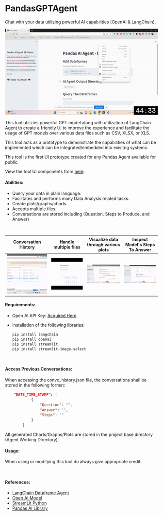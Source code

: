 # PandasGPTAgent
Chat with your data utilizing powerful AI capabilities (OpenAI &amp; LangChain).

![PandasGPTAgent Demo](media/PandasGPTAgent.gif)

This tool utilizies powerful GPT model along with utilization of LangChain Agent to create a friendly UI to improve the experience and facilitate the usage of GPT models over various data files such as CSV, XLSX, or XLS.

This tool acts as a prototype to demonstrate the capabilities of what can be implemented which can be integrated/embedded into exisitng systems. 

This tool is the first UI prototype created for any Pandas Agent available for public.

View the tool UI components from [here]().
<br>

#### Abilities:
* Query your data in plain language.
* Facilitates and performs many Data Analysis related tasks.
* Create plots/graphs/charts.
* Accepts multiple files.
* Conversations are stored including (Question, Steps to Produce, and Answer)

<br>

| Conversation History      | Handle multiple files | Visualize data through various plots     | Inspect Model's Steps To Answer |
|    :----:   |    :----:   |    :----:   |    :----:   |
| ![Conversation History](media/convo_history.gif)      | ![Upload Multiple Files](media/multiple_files_upload.gif)       | ![Plot Charts](media/view_plot.gif) | ![Read Steps to Produce Answer](media/read_steps.gif)  |


#### Requirements:
* Open AI API Key:  [Acquired Here](https://platform.openai.com/account/api-keys).
* Installation of the following libraries:

      pip install langchain
      pip install openai
      pip install streamlit
      pip install streamlit-image-select
<br>

#### Access Previous Conversations:

When accessing the convo_history.json file, the conversations shall be stored in the following format:

```json
    "DATE_TIME_STAMP": [
            {
                "Question": "",
                "Answer": "",
                "Steps": ""
            }
        ]
```

All generated Charts/Graphs/Plots are stored in the project base directory (Agent Working Directory).
<br>

#### Usage:
When using or modifying this tool do always give appropriate credit.

<br>

#### References:
* [LangChain Dataframe Agent](https://python.langchain.com/en/latest/modules/agents/toolkits/examples/pandas.html)
* [Open AI Model](https://platform.openai.com/)
* [StreamLit Python](https://docs.streamlit.io/)
* [Pandas AI Library](https://python.langchain.com/en/latest/modules/agents/toolkits/examples/pandas.html)
